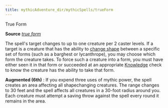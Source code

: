```yaml
---
title: mythicAdventure_dir/mythicSpells/trueForm
---
```

True Form

**Source** [_true form_](advance_dir/spells/trueForm#_true-form)

The spell's target changes to up to one creature per 2 caster levels. If a target is a creature that has the ability to [change shape](monster_dir/universalMonsterRules#_change-shape) between a specific set of forms (such as a barghest or lycanthrope), you may choose which form the creature takes. To force such a creature into a form, you must have either seen it in that form or succeeded at an appropriate [Knowledge](skills/knowledge#_knowledge) check to know the creature has the ability to take that form.

**Augmented (6th)** : If you expend three uses of mythic power, the spell creates an area affecting all shapechanging creatures. The range changes to 30 feet and the spell affects all creatures in a 30-foot radius around you. Each creature must attempt a saving throw against the spell every round it remains in the area.

